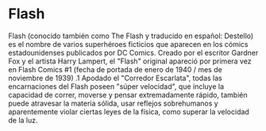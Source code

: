 # Flash

Flash (conocido también como The Flash y traducido en español: Destello) es el nombre de varios superhéroes ficticios
que aparecen en los cómics estadounidenses publicados por DC Comics. Creado por el escritor Gardner Fox y el artista Harry
Lampert, el "Flash" original apareció por primera vez en Flash Comics #1 (fecha de portada de enero de 1940 / mes de noviembre de 1939)
.1​ Apodado el "Corredor Escarlata", todas las encarnaciones del Flash poseen "súper velocidad", que incluye la capacidad de correr,
moverse y pensar extremadamente rápido, también puede atravesar 
la materia sólida, usar reflejos sobrehumanos y aparentemente violar ciertas leyes de la física, como superar la velocidad de la luz. 
